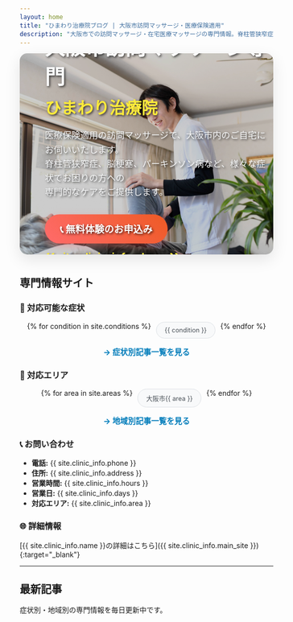 ```yaml
---
layout: home
title: "ひまわり治療院ブログ | 大阪市訪問マッサージ・医療保険適用"
description: "大阪市での訪問マッサージ・在宅医療マッサージの専門情報。脊柱管狭窄症、脳梗塞、パーキンソン病など各種傷病の症状改善事例、予防法、よくある質問を専門家が解説。医療保険適用で安心の在宅ケア。"
---
```


<!-- ヒーローセクション -->
<section class="hero">
  <div class="hero-image">
    <img src="/assets/images/hero-massage.jpg" alt="ひまわり治療院の訪問マッサージ - 専門スタッフによる在宅リハビリテーション">
  </div>
  <div class="hero-content">
    <h1 class="hero-title">大阪市訪問マッサージ専門</h1>
    <h2 class="hero-subtitle">ひまわり治療院</h2>
    <p class="hero-description">
      医療保険適用の訪問マッサージで、大阪市内のご自宅にお伺いいたします。<br>
      脊柱管狭窄症、脳梗塞、パーキンソン病など、様々な症状でお困りの方への<br>
      専門的なケアをご提供します。
    </p>
    <div class="hero-cta">
      <a href="{{ site.clinic_info.main_site }}" target="_blank" class="cta-button-primary">
        📞 無料体験のお申込み
      </a>
      <div class="hero-contact">
        <span class="phone-number">{{ site.clinic_info.phone }}</span>
        <span class="hours">{{ site.clinic_info.hours }}</span>
      </div>
    </div>
  </div>
</section>

## 専門情報サイト

### 🏥 対応可能な症状

<div class="conditions-grid">
{% for condition in site.conditions %}
  <a href="/symptoms/{{ condition | url_encode }}/" class="condition-link">{{ condition }}</a>
{% endfor %}
</div>

<p style="text-align: center; margin-top: 15px;">
  <a href="/symptoms/" class="view-all-link">→ 症状別記事一覧を見る</a>
</p>

### 📍 対応エリア

<div class="areas-grid">
{% for area in site.areas %}
  <a href="/areas/{{ area | url_encode }}/" class="area-link">大阪市{{ area }}</a>
{% endfor %}
</div>

<p style="text-align: center; margin-top: 15px;">
  <a href="/areas/" class="view-all-link">→ 地域別記事一覧を見る</a>
</p>

### 📞 お問い合わせ

- **電話:** {{ site.clinic_info.phone }}
- **住所:** {{ site.clinic_info.address }}
- **営業時間:** {{ site.clinic_info.hours }}
- **営業日:** {{ site.clinic_info.days }}
- **対応エリア:** {{ site.clinic_info.area }}

### 🌐 詳細情報

[{{ site.clinic_info.name }}の詳細はこちら]({{ site.clinic_info.main_site }}){:target="_blank"}

---

<style>
/* ヒーローセクション */
.hero {
  position: relative;
  background: linear-gradient(135deg, #f8f9fa 0%, #e9ecef 100%);
  border-radius: 15px;
  overflow: hidden;
  margin-bottom: 40px;
  box-shadow: 0 10px 30px rgba(0,0,0,0.1);
}

.hero-image {
  width: 100%;
  height: 400px;
  overflow: hidden;
  position: relative;
}

.hero-image img {
  width: 100%;
  height: 100%;
  object-fit: cover;
  filter: brightness(0.8);
}

.hero-content {
  position: absolute;
  top: 50%;
  left: 50px;
  transform: translateY(-50%);
  color: white;
  text-shadow: 2px 2px 4px rgba(0,0,0,0.7);
  max-width: 600px;
}

.hero-title {
  font-size: 2.5rem;
  font-weight: bold;
  margin: 0 0 10px 0;
  color: #fff;
}

.hero-subtitle {
  font-size: 2rem;
  color: #ffeb3b;
  margin: 0 0 20px 0;
  font-weight: 600;
}

.hero-description {
  font-size: 1.1rem;
  line-height: 1.6;
  margin-bottom: 30px;
  color: #f8f9fa;
}

.hero-cta {
  display: flex;
  flex-direction: column;
  gap: 15px;
}

.cta-button-primary {
  display: inline-block;
  background: linear-gradient(45deg, #ff6b6b, #ee5a24);
  color: white;
  padding: 15px 30px;
  border-radius: 50px;
  text-decoration: none;
  font-weight: bold;
  font-size: 1.2rem;
  transition: all 0.3s ease;
  box-shadow: 0 5px 15px rgba(255,107,107,0.4);
  align-self: flex-start;
}

.cta-button-primary:hover {
  transform: translateY(-3px);
  box-shadow: 0 8px 25px rgba(255,107,107,0.6);
  background: linear-gradient(45deg, #ee5a24, #ff6b6b);
}

.hero-contact {
  display: flex;
  flex-direction: column;
  gap: 5px;
}

.phone-number {
  font-size: 1.3rem;
  font-weight: bold;
  color: #ffeb3b;
}

.hours {
  font-size: 1rem;
  color: #f8f9fa;
}

/* レスポンシブ対応 */
@media (max-width: 768px) {
  .hero-content {
    left: 20px;
    right: 20px;
    max-width: none;
  }
  
  .hero-title {
    font-size: 1.8rem;
  }
  
  .hero-subtitle {
    font-size: 1.5rem;
  }
  
  .hero-description {
    font-size: 1rem;
  }
  
  .hero-image {
    height: 300px;
  }
}

@media (max-width: 480px) {
  .hero-content {
    left: 15px;
    right: 15px;
  }
  
  .hero-title {
    font-size: 1.5rem;
  }
  
  .hero-subtitle {
    font-size: 1.3rem;
  }
  
  .cta-button-primary {
    padding: 12px 24px;
    font-size: 1.1rem;
  }
  
  .hero-image {
    height: 250px;
  }
}

/* 既存のスタイル */
.conditions-grid, .areas-grid {
  display: flex;
  flex-wrap: wrap;
  gap: 10px;
  margin: 15px 0;
  justify-content: center;
}

.condition-link, .area-link {
  display: inline-block;
  padding: 8px 16px;
  background: #f8f9fa;
  border: 1px solid #dee2e6;
  border-radius: 25px;
  text-decoration: none;
  color: #495057;
  font-size: 0.9em;
  transition: all 0.3s ease;
}

.condition-link:hover, .area-link:hover {
  background: #007cba;
  color: white;
  border-color: #007cba;
  transform: translateY(-2px);
}

.view-all-link {
  color: #007cba;
  text-decoration: none;
  font-weight: bold;
  font-size: 1.1em;
}

.view-all-link:hover {
  text-decoration: underline;
}
</style>

## 最新記事

症状別・地域別の専門情報を毎日更新中です。